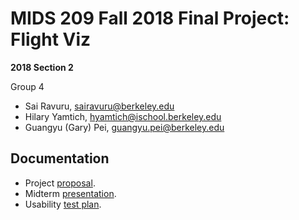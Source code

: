 # MIDS 209 Fall 2018 Final Project: Flight Viz

**2018 Section 2**

Group 4

- Sai Ravuru, sairavuru@berkeley.edu
- Hilary Yamtich, hyamtich@ischool.berkeley.edu
- Guangyu (Gary) Pei, guangyu.pei@berkeley.edu

## Documentation

- Project [proposal](https://docs.google.com/document/d/184aIwf4hheoruPV648bP_tuYnxsUlt141qSR-6R6w-c/edit?usp=sharing).
- Midterm [presentation](https://docs.google.com/presentation/d/1n_Wbing8Pfz9tU-7t_w5GYeJJw-KGGva4nI5ks8uFis/edit?usp=sharing).
- Usability [test plan](test_plan.md).
